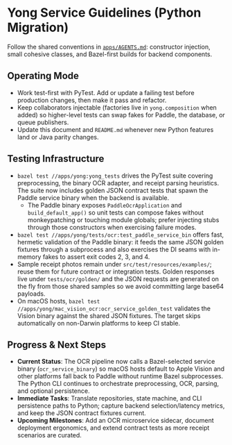 # Yong Service Guidelines (Python Migration)

Follow the shared conventions in [`apps/AGENTS.md`](../AGENTS.md): constructor injection,
small cohesive classes, and Bazel-first builds for backend components.

## Operating Mode
- Work test-first with PyTest. Add or update a failing test before production changes, then make
  it pass and refactor.
- Keep collaborators injectable (factories live in `yong.composition` when added) so higher-level
  tests can swap fakes for Paddle, the database, or queue publishers.
- Update this document and `README.md` whenever new Python features land or Java parity changes.

## Testing Infrastructure
- `bazel test //apps/yong:yong_tests` drives the PyTest suite covering preprocessing, the binary
  OCR adapter, and receipt parsing heuristics. The suite now includes golden JSON contract tests
  that spawn the Paddle service binary when the backend is available.
  - The Paddle binary exposes `PaddleOcrApplication` and `build_default_app()` so unit tests can
    compose fakes without monkeypatching or touching module globals; prefer injecting stubs through
    those constructors when exercising failure modes.
- `bazel test //apps/yong/tests/ocr:test_paddle_service_bin` offers fast, hermetic validation of the
  Paddle binary: it feeds the same JSON golden fixtures through a subprocess and also exercises the
  DI seams with in-memory fakes to assert exit codes 2, 3, and 4.
- Sample receipt photos remain under `src/test/resources/examples/`; reuse them for future
  contract or integration tests. Golden responses live under `tests/ocr/golden/` and the JSON
  requests are generated on the fly from those shared samples so we avoid committing large base64
  payloads.
- On macOS hosts, `bazel test //apps/yong/mac_vision_ocr:ocr_service_golden_test` validates the
  Vision binary against the shared JSON fixtures. The target skips automatically on non-Darwin
  platforms to keep CI stable.

## Progress & Next Steps
- **Current Status**: The OCR pipeline now calls a Bazel-selected service binary (`ocr_service_binary`)
  so macOS hosts default to Apple Vision and other platforms fall back to Paddle without runtime
  Bazel subprocesses. The Python CLI continues to orchestrate preprocessing, OCR, parsing, and
  optional persistence.
- **Immediate Tasks**: Translate repositories, state machine, and CLI persistence paths to Python;
  capture backend selection/latency metrics, and keep the JSON contract fixtures current.
- **Upcoming Milestones**: Add an OCR microservice sidecar, document deployment ergonomics, and
  extend contract tests as more receipt scenarios are curated.
